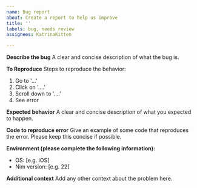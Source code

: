 ```yaml
---
name: Bug report
about: Create a report to help us improve
title: ''
labels: bug, needs review
assignees: KatrinaKitten

---
```


**Describe the bug**
A clear and concise description of what the bug is.

**To Reproduce**
Steps to reproduce the behavior:
1. Go to '...'
2. Click on '....'
3. Scroll down to '....'
4. See error

**Expected behavior**
A clear and concise description of what you expected to happen.

**Code to reproduce error**
Give an example of some code that reproduces the error. Please keep this concise if possible.

**Environment (please complete the following information):**
 - OS: [e.g. iOS]
 - Nim version: [e.g. 22]

**Additional context**
Add any other context about the problem here.
